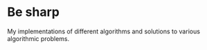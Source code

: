 Be sharp
==========

My implementations of different algorithms and solutions to various algorithmic problems.
